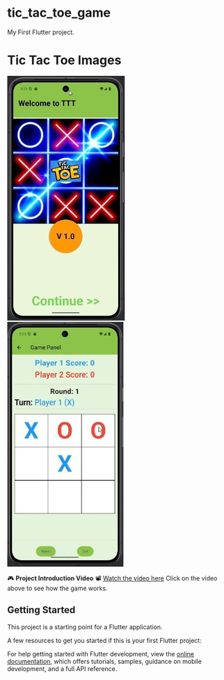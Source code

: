 # tic_tac_toe_game

My First Flutter project.

# Tic Tac Toe Images
![Main Image](images/main.jpg)
![Game Image](images/game.jpg)


🎮 **Project Introduction Video**
📽 [Watch the video here](https://github.com/eceozcan/Tic_Tac_Toe_game/blob/main/Tic_tac_toe.mp4)
Click on the video above to see how the game works.

## Getting Started

This project is a starting point for a Flutter application.

A few resources to get you started if this is your first Flutter project:

For help getting started with Flutter development, view the
[online documentation](https://docs.flutter.dev/), which offers tutorials,
samples, guidance on mobile development, and a full API reference.
